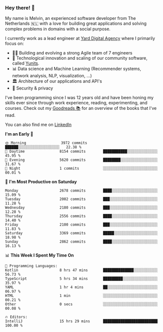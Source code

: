### Hey there! 👋

My name is Melvin, an experienced software developer from The Netherlands 🇳🇱 with a love for building great applications and solving complex problems in domains with a social purpose. 

I currently work as a lead engineer at [Yard Digital Agency](https://github.com/yardinternet) where I primarily focus on:

* 👏🏼 Building and evolving a strong Agile team of 7 engineers
* 🚀 Technological innovation and scaling of our community software, called [Yunits](https://www.yunits.com/).
* 📊 Data science and Machine Learning (Recommender systems, network analysis, NLP, visualization, ...)
* 🏛 Architecture of our applications and API's
* 🔐 Security & privacy

I've been programming since I was 12 years old and have been honing my skills ever since through work experience, reading, experimenting, and courses.
Check out my [Goodreads 📚](https://goodreads.com/melvinkoopmans) for an overview of the books that I've read. 

You can also find me on [LinkedIn](https://www.linkedin.com/in/melvinkoopmans)

<!--START_SECTION:waka-->
**I'm an Early 🐤** 

```text
🌞 Morning                3972 commits        ██████░░░░░░░░░░░░░░░░░░░   22.38 % 
🌆 Daytime                8154 commits        ███████████░░░░░░░░░░░░░░   45.95 % 
🌃 Evening                5620 commits        ████████░░░░░░░░░░░░░░░░░   31.67 % 
🌙 Night                  1 commits           ░░░░░░░░░░░░░░░░░░░░░░░░░   00.01 % 
```
📅 **I'm Most Productive on Saturday** 

```text
Monday                   2678 commits        ████░░░░░░░░░░░░░░░░░░░░░   15.09 % 
Tuesday                  2002 commits        ███░░░░░░░░░░░░░░░░░░░░░░   11.28 % 
Wednesday                2180 commits        ███░░░░░░░░░░░░░░░░░░░░░░   12.28 % 
Thursday                 2556 commits        ████░░░░░░░░░░░░░░░░░░░░░   14.40 % 
Friday                   2100 commits        ███░░░░░░░░░░░░░░░░░░░░░░   11.83 % 
Saturday                 3369 commits        █████░░░░░░░░░░░░░░░░░░░░   18.98 % 
Sunday                   2862 commits        ████░░░░░░░░░░░░░░░░░░░░░   16.13 % 
```


📊 **This Week I Spent My Time On** 

```text
💬 Programming Languages: 
Kotlin                   8 hrs 47 mins       ██████████████░░░░░░░░░░░   56.73 % 
TypeScript               5 hrs 34 mins       █████████░░░░░░░░░░░░░░░░   35.97 % 
YAML                     1 hr 4 mins         ██░░░░░░░░░░░░░░░░░░░░░░░   06.97 % 
HTML                     1 min               ░░░░░░░░░░░░░░░░░░░░░░░░░   00.21 % 
Other                    0 secs              ░░░░░░░░░░░░░░░░░░░░░░░░░   00.08 % 

🔥 Editors: 
IntelliJ                 15 hrs 29 mins      █████████████████████████   100.00 % 
```


<!--END_SECTION:waka-->
